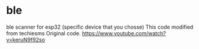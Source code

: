 # ble
ble scanner for esp32 (specific device that you chosse)
This code modified from techiesms Original code.
https://www.youtube.com/watch?v=keruN9f92so
 
